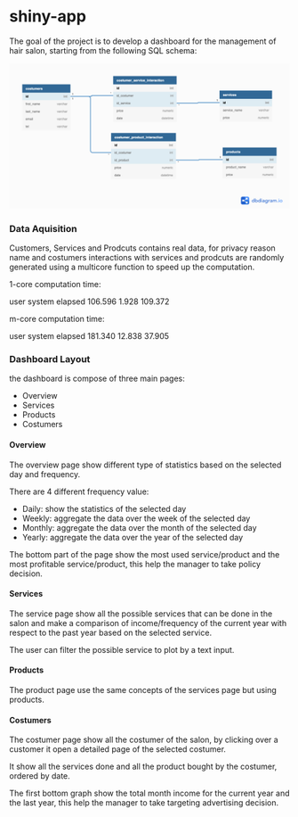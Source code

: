 # shiny-app
The goal of the project is to develop a dashboard for the management of hair salon, starting from the following SQL schema:

![](./sqlschema.png)

### Data Aquisition

Customers, Services and Prodcuts contains real data, for privacy reason name and costumers interactions with services and prodcuts are randomly generated using a multicore function to speed up the computation.

1-core computation time:

   user  system elapsed 
106.596   1.928 109.372 

m-core computation time:

   user  system elapsed 
181.340  12.838  37.905 



### Dashboard Layout

the dashboard is compose of three main pages: 

* Overview 
* Services
* Products
* Costumers

#### Overview

The overview page show different type of statistics based on the selected day and frequency.

There are 4 different frequency value:

* Daily: show the statistics of the selected day
* Weekly: aggregate the data over the week of the selected day
* Monthly: aggregate the data over the month of the selected day
* Yearly: aggregate the data over the year of the selected day

The bottom part of the page show the most used service/product and the most profitable service/product, this help the manager to take policy decision.

#### Services

The service page show all the possible services that can be done in the salon and make a comparison of income/frequency of the current year with respect to the past year based on the selected service.

The user can filter the possible service to plot by a text input.

####  Products

The product page use the same concepts of the services page but using products.

#### Costumers

The costumer page show all the costumer of the salon, by clicking over a customer it open a detailed page of the selected costumer.

It show all the services done and all the product bought by the costumer, ordered by date.

The first  bottom graph show the total month income for the current year and the last year, this help the manager to take targeting advertising decision.


